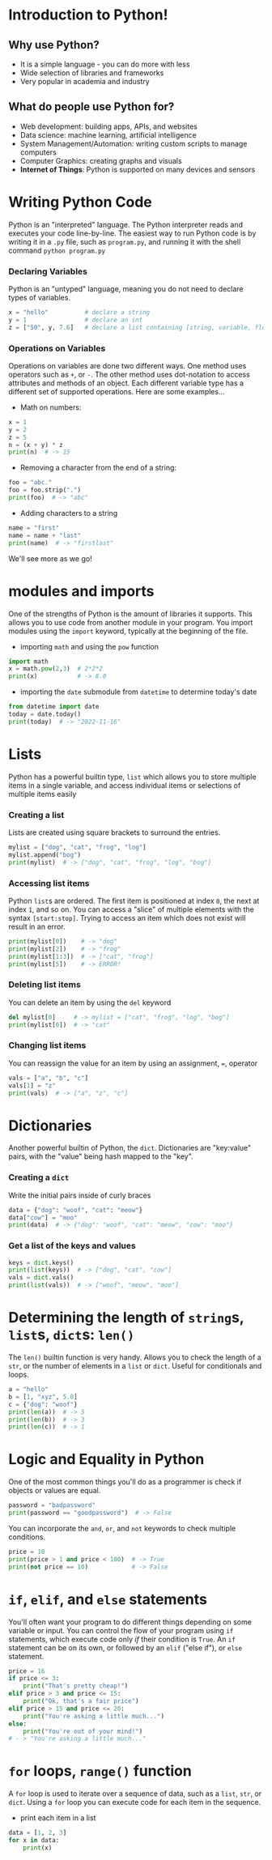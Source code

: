 # Introduction to Python!

## Why use Python?
- It is a simple language - you can do more with less
- Wide selection of libraries and frameworks 
- Very popular in academia and industry

## What do people use Python for?
- Web development: building apps, APIs, and websites
- Data science: machine learning, artificial intelligence
- System Management/Automation: writing custom scripts to manage computers
- Computer Graphics: creating graphs and visuals
- **Internet of Things**: Python is supported on many devices and sensors

# Writing Python Code
Python is an "interpreted" language. The Python interpreter reads and executes your code line-by-line. The easiest way to run Python code is by writing it in a `.py` file, such as `program.py`, and running it with the shell command `python program.py`
### Declaring Variables
Python is an "untyped" language, meaning you do not need to declare types of variables. 
```python
x = "hello"          # declare a string
y = 1                # declare an int
z = ["50", y, 7.6]   # declare a list containing [string, variable, float] types
```
### Operations on Variables
Operations on variables are done two different ways. One method uses operators such as `+`, or `-`. The other method uses dot-notation to access attributes and methods of an object. Each different variable type has a different set of supported operations. Here are some examples...
- Math on numbers: 
```python
x = 1
y = 2
z = 5
n = (x + y) * z 
print(n)  # -> 15
```
- Removing a character from the end of a string:
```python
foo = "abc."
foo = foo.strip(".")  
print(foo)  # -> "abc"
```
- Adding characters to a string
```python
name = "first"
name = name + "last"  
print(name)  # -> "firstlast"
```
We'll see more as we go!

# modules and imports
One of the strengths of Python is the amount of libraries it supports. This allows you to use code from another module in your program. You import modules using the `import` keyword, typically at the beginning of the file.
- importing `math` and using the `pow` function
```python
import math
x = math.pow(2,3)  # 2*2*2
print(x)           # -> 8.0
```
- importing the `date` submodule from `datetime` to determine today's date
```python
from datetime import date
today = date.today()
print(today)  # -> "2022-11-16"
```

# Lists
Python has a powerful builtin type, `list` which allows you to store multiple items in a single variable, and access individual items or selections of multiple items easily
### Creating a list
Lists are created using square brackets to surround the entries.
```python
mylist = ["dog", "cat", "frog", "log"]
mylist.append("bog")
print(mylist)  # -> ["dog", "cat", "frog", "log", "bog"]
```
### Accessing list items
Python `list`s are ordered. The first item is positioned at index `0`, the next at index `1`, and so on. You can access a "slice" of multiple elements with the syntax `[start:stop]`. Trying to access an item which does not exist will result in an error.
```python
print(mylist[0])    # -> "dog"
print(mylist[2])    # -> "frog"
print(mylist[1:3])  # -> ["cat", "frog"]
print(mylist[5])    # -> ERROR!
```
### Deleting list items
You can delete an item by using the `del` keyword
```python
del mylist[0]     # -> mylist = ["cat", "frog", "log", "bog"]
print(mylist[0])  # -> "cat"
```
### Changing list items
You can reassign the value for an item by using an assignment, `=`, operator
```python
vals = ["a", "b", "c"]
vals[1] = "z"
print(vals)  # -> ["a", "z", "c"]
```

# Dictionaries
Another powerful builtin of Python, the `dict`. Dictionaries are "key:value" pairs, with the "value" being hash mapped to the "key". 
### Creating a `dict`
Write the initial pairs inside of curly braces
```python
data = {"dog": "woof", "cat": "meow"}
data["cow"] = "moo"
print(data)  # -> {"dog": "woof", "cat": "meow", "cow": "moo"}
```
### Get a list of the keys and values
```python
keys = dict.keys()
print(list(keys))  # -> ["dog", "cat", "cow"]
vals = dict.vals()
print(list(vals))  # -> ["woof", "meow", "moo"]
```

# Determining the length of `string`s, `list`s, `dict`s: `len()`
The `len()` builtin function is very handy. Allows you to check the length of a `str`, or the number of elements in a `list` or `dict`. Useful for conditionals and loops. 
```python
a = "hello"
b = [1, "xyz", 5.0]
c = {"dog": "woof"}
print(len(a))  # -> 5
print(len(b))  # -> 3
print(len(c))  # -> 1
```

# Logic and Equality in Python
One of the most common things you'll do as a programmer is check if objects or values are equal.
```python
password = "badpassword"
print(password == "goodpassword")  # -> False
```
You can incorporate the `and`, `or`, and `not` keywords to check multiple conditions.
```python
price = 10
print(price > 1 and price < 100)  # -> True
print(not price == 10)            # -> False
```

# `if`, `elif`, and `else` statements
You'll often want your program to do different things depending on some variable or input. You can control the flow of your program using `if` statements, which execute code only *if* their condition is `True`. An `if` statement can be on its own, or followed by an `elif` ("else if"), or `else` statement.
```python
price = 16
if price <= 3:
	print("That's pretty cheap!")
elif price > 3 and price <= 15:
	print("Ok, that's a fair price")
elif price > 15 and price <= 20:
	print("You're asking a little much...")
else:
	print("You're out of your mind!") 
# - > "You're asking a little much..."
```

# `for` loops, `range()` function 
A `for` loop is used to iterate over a sequence of data, such as a `list`, `str`, or `dict`. Using a `for` loop you can execute code for each item in the sequence.
- print each item in a list
```python
data = [1, 2, 3]
for x in data:
	print(x)
```
